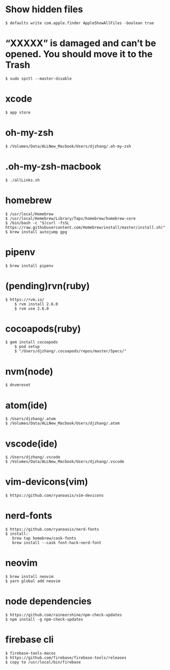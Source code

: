 # Show hidden files
    $ defaults write com.apple.finder AppleShowAllFiles -boolean true

# “XXXXX” is damaged and can’t be opened. You should move it to the Trash
    $ sudo spctl --master-disable

# xcode
    $ app store

# oh-my-zsh
    $ /Volumes/Data/ALLNew_Macbook/Users/djzhang/.oh-my-zsh

#  .oh-my-zsh-macbook
    $ ./allLinks.sh

# homebrew
    $ /usr/local/Homebrew
    $ /usr/local/Homebrew/Library/Taps/homebrew/homebrew-core
    $ /bin/bash -c "$(curl -fsSL https://raw.githubusercontent.com/Homebrew/install/master/install.sh)"
    $ brew install autojump gpg

# pipenv
    $ brew install pipenv

# (pending)rvn(ruby)
    $ https://rvm.io/
		$ rvm install 2.6.0
		$ rvm use 2.6.0

# cocoapods(ruby)
    $ gem install cocoapods
		$ pod setup
		$ "/Users/djzhang/.cocoapods/repos/master/Specs/"

# nvm(node)
    $ dnvmreset

# atom(ide)
    $ /Users/djzhang/.atom
    $ /Volumes/Data/ALLNew_Macbook/Users/djzhang/.atom

# vscode(ide)
    $ /Users/djzhang/.vscode
    $ /Volumes/Data/ALLNew_Macbook/Users/djzhang/.vscode

# vim-devicons(vim)
    $ https://github.com/ryanoasis/vim-devicons

#  nerd-fonts
    $ https://github.com/ryanoasis/nerd-fonts
    $ install:
       brew tap homebrew/cask-fonts
       brew install --cask font-hack-nerd-font

# neovim
    $ brew install neovim
    $ yarn global add neovim

# node dependencies
    $ https://github.com/raineorshine/npm-check-updates    
    $ npm install -g npm-check-updates

# firebase cli
    $ firebase-tools-macos
    $ https://github.com/firebase/firebase-tools/releases
    $ copy to /usr/local/bin/firebase
